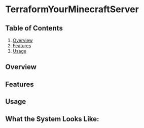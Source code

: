 # TerraformYourMinecraftServer

## Table of Contents
1. [Overview](#Overview)
2. [Features](#Features)
3. [Usage](#Usage)

## Overview 

## Features

## Usage

## What the System Looks Like:

